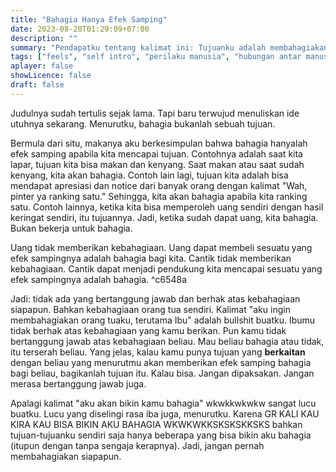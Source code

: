 ```yaml
---
title: "Bahagia Hanya Efek Samping"
date: 2023-08-20T01:29:09+07:00
description: "" 
summary: "Pendapatku tentang kalimat ini: Tujuanku adalah membahagiakan *A*-ku dan semacamnya."
tags: ["feels", "self intro", "perilaku manusia", "hubungan antar manusia"]
aplayer: false
showLicence: false
draft: false
---
```


Judulnya sudah tertulis sejak lama. Tapi baru terwujud menuliskan ide utuhnya sekarang.
Menurutku, bahagia bukanlah sebuah tujuan. 

Bermula dari situ, makanya aku berkesimpulan bahwa bahagia hanyalah efek samping apabila kita mencapai tujuan. Contohnya adalah saat kita lapar, tujuan kita bisa makan dan kenyang. Saat makan atau saat sudah kenyang, kita akan bahagia. Contoh lain lagi, tujuan kita adalah bisa mendapat apresiasi dan notice dari banyak orang dengan kalimat "Wah, pinter ya ranking satu." Sehingga, kita akan bahagia apabila kita ranking satu. Contoh lainnya, ketika kita bisa memperoleh uang sendiri dengan hasil keringat sendiri, itu tujuannya. Jadi, ketika sudah dapat uang, kita bahagia. Bukan bekerja untuk bahagia. 

Uang tidak memberikan kebahagiaan. Uang dapat membeli sesuatu yang efek sampingnya adalah bahagia bagi kita. Cantik tidak memberikan kebahagiaan. Cantik dapat menjadi pendukung kita mencapai sesuatu yang efek sampingnya adalah bahagia. ^c6548a

Jadi: tidak ada yang bertanggung jawab dan berhak atas kebahagiaan siapapun. 
Bahkan kebahagiaan orang tua sendiri. Kalimat "aku ingin membahagiakan orang tuaku, terutama Ibu" adalah bullshit buatku. Ibumu tidak berhak atas kebahagiaan yang kamu berikan. Pun kamu tidak bertanggung jawab atas kebahagiaan beliau. Mau beliau bahagia atau tidak, itu terserah beliau. Yang jelas, kalau kamu punya tujuan yang **berkaitan** dengan beliau yang menurutmu akan memberikan efek samping bahagia bagi beliau, bagikanlah tujuan itu. Kalau bisa. Jangan dipaksakan. Jangan merasa bertanggung jawab juga.

Apalagi kalimat "aku akan bikin kamu bahagia" wkwkkwkwkw sangat lucu buatku. Lucu yang diselingi rasa iba juga, menurutku. Karena GR KALI KAU KIRA KAU BISA BIKIN AKU BAHAGIA WKWKWKKSKSKSKKSKS bahkan tujuan-tujuanku sendiri saja hanya beberapa yang bisa bikin aku bahagia (itupun dengan tanpa sengaja kerapnya). Jadi, jangan pernah membahagiakan siapapun.
